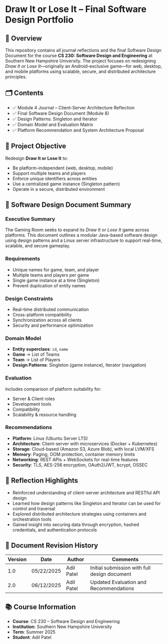 
# Draw It or Lose It – Final Software Design Portfolio

## 📘 Overview

This repository contains all journal reflections and the final Software Design Document for the course **CS 230: Software Design and Engineering** at Southern New Hampshire University. The project focuses on redesigning *Draw It or Lose It*—originally an Android-exclusive game—for web, desktop, and mobile platforms using scalable, secure, and distributed architecture principles.

## 🗂 Contents

- ✅ Module 4 Journal – Client-Server Architecture Reflection
- ✅ Final Software Design Document (Module 8)
- ✅ Design Patterns: Singleton and Iterator
- ✅ Domain Model and Evaluation Matrix
- ✅ Platform Recommendation and System Architecture Proposal

## 🎯 Project Objective

Redesign **Draw It or Lose It** to:
- Be platform-independent (web, desktop, mobile)
- Support multiple teams and players
- Enforce unique identifiers across entities
- Use a centralized game instance (Singleton pattern)
- Operate in a secure, distributed environment

## 📄 Software Design Document Summary

### Executive Summary
The Gaming Room seeks to expand its *Draw It or Lose It* game across platforms. This document outlines a modular Java-based software design using design patterns and a Linux server infrastructure to support real-time, scalable, and secure gameplay.

### Requirements
- Unique names for game, team, and player
- Multiple teams and players per game
- Single game instance at a time (Singleton)
- Prevent duplication of entity names

### Design Constraints
- Real-time distributed communication
- Cross-platform compatibility
- Synchronization across all clients
- Security and performance optimization

### Domain Model
- **Entity superclass**: `id`, `name`
- **Game** → List of Teams  
- **Team** → List of Players  
- **Design Patterns**: Singleton (game instance), Iterator (navigation)

### Evaluation
Includes comparison of platform suitability for:
- Server & Client roles
- Development tools
- Compatibility
- Scalability & resource handling

### Recommendations
- **Platform**: Linux (Ubuntu Server LTS)
- **Architecture**: Client-server with microservices (Docker + Kubernetes)
- **Storage**: Cloud-based (Amazon S3, Azure Blob), with local LVM/XFS
- **Memory**: Paging, OOM protection, container memory limits
- **Networking**: REST APIs + WebSockets for real-time features
- **Security**: TLS, AES-256 encryption, OAuth2/JWT, bcrypt, OSSEC

## 🧠 Reflection Highlights

- Reinforced understanding of client-server architecture and RESTful API design
- Learned how design patterns like Singleton and Iterator can be used for control and traversal
- Explored distributed architecture strategies using containers and orchestration tools
- Gained insight into securing data through encryption, hashed credentials, and authentication protocols

## 📅 Document Revision History

| Version | Date       | Author      | Comments                                    |
|---------|------------|-------------|---------------------------------------------|
| 1.0     | 05/22/2025 | Adil Patel  | Initial submission with full design document |
| 2.0     | 06/12/2025 | Adil Patel  | Updated Evaluation and Recommendations       |

## 📚 Course Information

- **Course**: CS 230 – Software Design and Engineering  
- **Institution**: Southern New Hampshire University  
- **Term**: Summer 2025  
- **Student**: Adil Patel  

